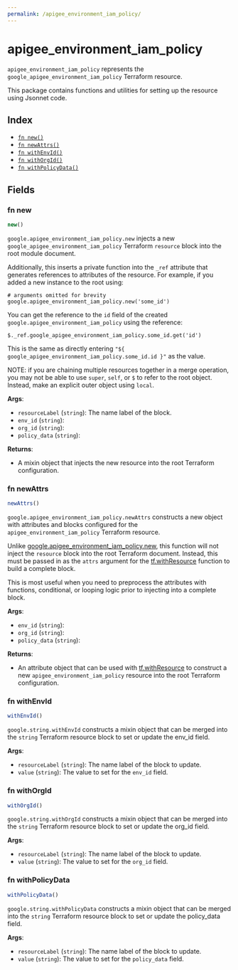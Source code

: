 ```yaml
---
permalink: /apigee_environment_iam_policy/
---
```


# apigee_environment_iam_policy

`apigee_environment_iam_policy` represents the `google_apigee_environment_iam_policy` Terraform resource.



This package contains functions and utilities for setting up the resource using Jsonnet code.


## Index

* [`fn new()`](#fn-new)
* [`fn newAttrs()`](#fn-newattrs)
* [`fn withEnvId()`](#fn-withenvid)
* [`fn withOrgId()`](#fn-withorgid)
* [`fn withPolicyData()`](#fn-withpolicydata)

## Fields

### fn new

```ts
new()
```


`google.apigee_environment_iam_policy.new` injects a new `google_apigee_environment_iam_policy` Terraform `resource`
block into the root module document.

Additionally, this inserts a private function into the `_ref` attribute that generates references to attributes of the
resource. For example, if you added a new instance to the root using:

    # arguments omitted for brevity
    google.apigee_environment_iam_policy.new('some_id')

You can get the reference to the `id` field of the created `google.apigee_environment_iam_policy` using the reference:

    $._ref.google_apigee_environment_iam_policy.some_id.get('id')

This is the same as directly entering `"${ google_apigee_environment_iam_policy.some_id.id }"` as the value.

NOTE: if you are chaining multiple resources together in a merge operation, you may not be able to use `super`, `self`,
or `$` to refer to the root object. Instead, make an explicit outer object using `local`.

**Args**:
  - `resourceLabel` (`string`): The name label of the block.
  - `env_id` (`string`): 
  - `org_id` (`string`): 
  - `policy_data` (`string`): 

**Returns**:
- A mixin object that injects the new resource into the root Terraform configuration.


### fn newAttrs

```ts
newAttrs()
```


`google.apigee_environment_iam_policy.newAttrs` constructs a new object with attributes and blocks configured for the `apigee_environment_iam_policy`
Terraform resource.

Unlike [google.apigee_environment_iam_policy.new](#fn-apigee_environment_iam_policynew), this function will not inject the `resource`
block into the root Terraform document. Instead, this must be passed in as the `attrs` argument for the
[tf.withResource](https://github.com/tf-libsonnet/core/tree/main/docs#fn-withresource) function to build a complete block.

This is most useful when you need to preprocess the attributes with functions, conditional, or looping logic prior to
injecting into a complete block.

**Args**:
  - `env_id` (`string`): 
  - `org_id` (`string`): 
  - `policy_data` (`string`): 

**Returns**:
  - An attribute object that can be used with [tf.withResource](https://github.com/tf-libsonnet/core/tree/main/docs#fn-withresource) to construct a new `apigee_environment_iam_policy` resource into the root Terraform configuration.


### fn withEnvId

```ts
withEnvId()
```

`google.string.withEnvId` constructs a mixin object that can be merged into the `string`
Terraform resource block to set or update the env_id field.



**Args**:
  - `resourceLabel` (`string`): The name label of the block to update.
  - `value` (`string`): The value to set for the `env_id` field.


### fn withOrgId

```ts
withOrgId()
```

`google.string.withOrgId` constructs a mixin object that can be merged into the `string`
Terraform resource block to set or update the org_id field.



**Args**:
  - `resourceLabel` (`string`): The name label of the block to update.
  - `value` (`string`): The value to set for the `org_id` field.


### fn withPolicyData

```ts
withPolicyData()
```

`google.string.withPolicyData` constructs a mixin object that can be merged into the `string`
Terraform resource block to set or update the policy_data field.



**Args**:
  - `resourceLabel` (`string`): The name label of the block to update.
  - `value` (`string`): The value to set for the `policy_data` field.
